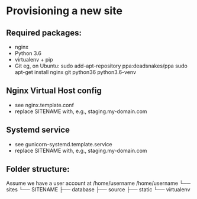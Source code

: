 Provisioning a new site
=======================
## Required packages:
* nginx
* Python 3.6
* virtualenv + pip
* Git
eg, on Ubuntu:
sudo add-apt-repository ppa:deadsnakes/ppa
sudo apt-get install nginx git python36 python3.6-venv
## Nginx Virtual Host config
* see nginx.template.conf
* replace SITENAME with, e.g., staging.my-domain.com
## Systemd service
* see gunicorn-systemd.template.service
* replace SITENAME with, e.g., staging.my-domain.com
## Folder structure:
Assume we have a user account at /home/username
/home/username
└── sites
     └── SITENAME
         ├── database
         ├── source
         ├── static
         └── virtualenv
